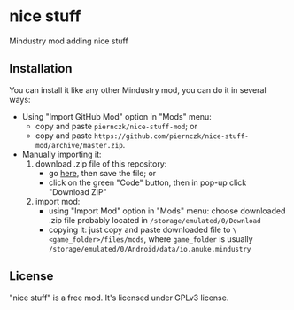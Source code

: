 # nice stuff

Mindustry mod adding nice stuff

## Installation

You can install it like any other Mindustry mod, you can do it in several ways:

- Using "Import GitHub Mod" option in "Mods" menu:
  - copy and paste `piernczk/nice-stuff-mod`; or
  - copy and paste `https://github.com/piernczk/nice-stuff-mod/archive/master.zip`.
- Manually importing it:
  1. download .zip file of this repository:
      - go [here](https://github.com/piernczk/nice-stuff-mod/archive/master.zip), then save the file; or
      - click on the green "Code" button, then in pop-up click "Download ZIP"
  2. import mod:
      - using "Import Mod" option in "Mods" menu: choose downloaded .zip file probably located in
      `/storage/emulated/0/Download`
      - copying it: just copy and paste downloaded file to `\<game_folder>/files/mods`, where
      `game_folder` is usually `/storage/emulated/0/Android/data/io.anuke.mindustry`

## License

"nice stuff" is a free mod. It's licensed under GPLv3 license.
